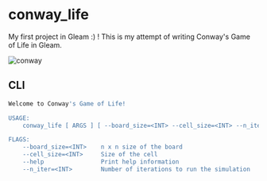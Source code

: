 # conway_life
My first project in Gleam :) ! This is my attempt of writing 
Conway's Game of Life in Gleam.

![conway](https://github.com/user-attachments/assets/260e954c-d174-4a11-892e-35d687e42304)


## CLI 
```sh
Welcome to Conway's Game of Life!

USAGE:
    conway_life [ ARGS ] [ --board_size=<INT> --cell_size=<INT> --n_iter=<INT> ]

FLAGS:
    --board_size=<INT>    n x n size of the board
    --cell_size=<INT>     Size of the cell
    --help                Print help information
    --n_iter=<INT>        Number of iterations to run the simulation  
```


